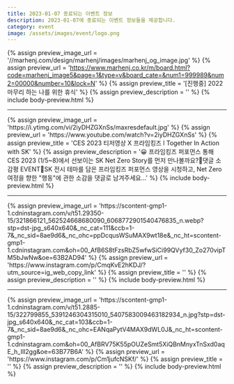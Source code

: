 ```yaml
---
title: 2023-01-07 종료되는 이벤트 정보
description: 2023-01-07에 종료되는 이벤트 정보들을 제공합니다.
category: event
image: /assets/images/event/logo.png
---
```

{% assign preview_image_url = '//marhenj.com/design/marhenj/images/marhenj_og_image.jpg' %}
{% assign preview_url = 'https://www.marhenj.co.kr/m/board.html?code=marhenj_image5&page=1&type=v&board_cate=&num1=999989&num2=00000&number=10&lock=N' %}
{% assign preview_title = '[진행중] 2022 마무리 하는 나를 위한 휴식' %}
{% assign preview_description = '' %}
{% include body-preview.html %}
<hr>{% assign preview_image_url = 'https://i.ytimg.com/vi/2iyDHZGXnSs/maxresdefault.jpg' %}
{% assign preview_url = 'https://www.youtube.com/watch?v=2iyDHZGXnSs' %}
{% assign preview_title = 'CES 2023 티저영상 X 프라임킹즈 l Together In Action with SK' %}
{% assign preview_description = '😀 프라임킹즈 퍼포먼스 통해 CES 2023 (1/5~8)에서 선보이는 SK Net Zero Story를 먼저 만나볼까요?🎉댓글 소감평 EVENT🎉SK 전시 테마를 담은 프라임킹즈 퍼포먼스 영상을 시청하고, Net Zero 여정을 향한 &quot;행동&quot;에 관한 소감을 댓글로 남겨주세요...' %}
{% include body-preview.html %}
<hr>{% assign preview_image_url = 'https://scontent-gmp1-1.cdninstagram.com/v/t51.29350-15/321866121_562524668680090_6068772901540476835_n.webp?stp=dst-jpg_s640x640&amp;_nc_cat=111&amp;ccb=1-7&amp;_nc_sid=8ae9d6&amp;_nc_ohc=ppDcqusWSuMAX9wt18e&amp;_nc_ht=scontent-gmp1-1.cdninstagram.com&amp;oh=00_AfB6S8tFzsRbZ5wfwSiCi99QVyf30_Zo270vipTM5bJwNw&amp;oe=63B2AD94' %}
{% assign preview_url = 'https://www.instagram.com/p/CmqKvE2hKDJ/?utm_source=ig_web_copy_link' %}
{% assign preview_title = '' %}
{% assign preview_description = '' %}
{% include body-preview.html %}
<hr>{% assign preview_image_url = 'https://scontent-gmp1-1.cdninstagram.com/v/t51.2885-15/322799855_5391246304315010_5407583009463182934_n.jpg?stp=dst-jpg_s640x640&amp;_nc_cat=103&amp;ccb=1-7&amp;_nc_sid=8ae9d6&amp;_nc_ohc=EANqaPytV4MAX9dWL0J&amp;_nc_ht=scontent-gmp1-1.cdninstagram.com&amp;oh=00_AfBRV75K55pOUZeSmt5XiQBnMnyxTnSxd0aqE_h_IlI2gg&amp;oe=63B77B6A' %}
{% assign preview_url = 'https://www.instagram.com/p/Cm1jufcNSKf/' %}
{% assign preview_title = '' %}
{% assign preview_description = '' %}
{% include body-preview.html %}